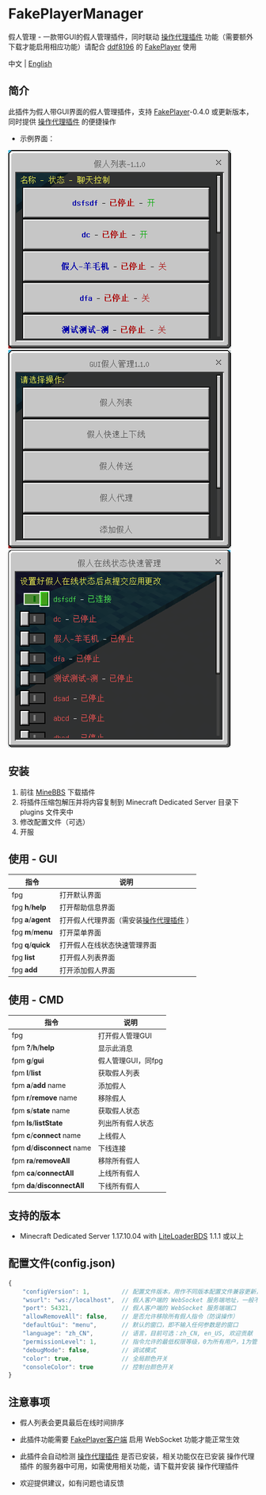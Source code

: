 # FakePlayerManager

假人管理 - 一款带GUI的假人管理插件，同时联动 [操作代理插件](https://www.minebbs.com/resources/operation-agent.2941/) 功能（需要额外下载才能启用相应功能）请配合 [ddf8196](https://github.com/ddf8196) 的 [FakePlayer](https://github.com/ddf8196/FakePlayer) 使用

中文 | [English](README.md)

## 简介

此插件为假人带GUI界面的假人管理插件，支持 [FakePlayer](https://github.com/ddf8196/FakePlayer)-0.4.0 或更新版本，同时提供 [操作代理插件](https://www.minebbs.com/resources/operation-agent.2941/) 的便捷操作

* 示例界面：

![avatar](./Assests/List.png)
![avatar](./Assests/Menu.png)
![avatar](./Assests/Quick.png)

## 安装

1. 前往 [MineBBS](https://www.minebbs.com/resources/fakeplayermanager-gui.2945/) 下载插件
2. 将插件压缩包解压并将内容复制到 Minecraft Dedicated Server 目录下 plugins 文件夹中
3. 修改配置文件（可选）
4. 开服


## 使用 - GUI
|指令|说明|
|-|-|
|fpg           |打开默认界面|
|fpg **h**/**help**    |打开帮助信息界面|
|fpg **a**/**agent**   |打开假人代理界面（需安装[操作代理插件](https://www.minebbs.com/resources/operation-agent.2941/) ）|
|fpg **m**/**menu**    |打开菜单界面|
|fpg **q**/**quick**   |打开假人在线状态快速管理界面|
|fpg **list**      |打开假人列表界面|
|fpg **add**       |打开添加假人界面|


## 使用 - CMD
|指令|说明|
|--|--|
| fpg                             | 打开假人管理GUI      |
| fpm **?**/**h**/**help**        | 显示此消息           |
| fpm **g**/**gui**               | 假人管理GUI，同fpg   |
| fpm **l**/**list**              | 获取假人列表         |
| fpm **a**/**add** name          | 添加假人             |
| fpm **r**/**remove** name       | 移除假人             |
| fpm **s**/**state** name        | 获取假人状态         |
| fpm **ls**/**listState**        | 列出所有假人状态     |
| fpm **c**/**connect** name      | 上线假人             |
| fpm **d**/**disconnect** name   | 下线连接             |
| fpm **ra**/**removeAll**        | 移除所有假人         |
| fpm **ca**/**connectAll**       | 上线所有假人         |
| fpm **da**/**disconnectAll**    | 下线所有假人         |

## 支持的版本

* Minecraft Dedicated Server 1.17.10.04 with [LiteLoaderBDS](https://www.minebbs.com/resources/liteloader.2059/) 1.1.1 或以上


## 配置文件(config.json)

```javascript
{
    "configVersion": 1,         // 配置文件版本，用作不同版本配置文件兼容更新，勿修改
    "wsurl": "ws://localhost",  // 假人客户端的 WebSocket 服务端地址，一般不需要修改
    "port": 54321,              // 假人客户端的 WebSocket 服务端端口
    "allowRemoveAll": false,    // 是否允许移除所有假人指令（防误操作）
    "defaultGui": "menu",       // 默认的窗口，即不输入任何参数是的窗口
    "language": "zh_CN",        // 语言，目前可选：zh_CN, en_US, 欢迎贡献
    "permissionLevel": 1,       // 指令允许的最低权限等级，0为所有用户，1为管理员
    "debugMode": false,         // 调试模式
    "color": true,              // 全局颜色开关
    "consoleColor": true        // 控制台颜色开关
}
```

## 注意事项
* 假人列表会更具最后在线时间排序

* 此插件功能需要 [FakePlayer客户端](https://github.com/ddf8196/FakePlayer) 启用 WebSocket 功能才能正常生效

* 此插件会自动检测 [操作代理插件](https://www.minebbs.com/resources/operation-agent.2941/) 是否已安装，相关功能仅在已安装 操作代理插件 的服务器中可用，如需使用相关功能，请下载并安装 操作代理插件

* 欢迎提供建议，如有问题也请反馈
